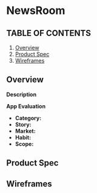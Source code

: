# NewsRoom

## TABLE OF CONTENTS 
1. [Overview](##Overview) 
2. [Product Spec](##ProductSpec)
3. [Wireframes](##Wireframes)

## Overview
**Description**

**App Evaluation**
- **Category:**
- **Story:**
- **Market:**
- **Habit:**
- **Scope:**

## Product Spec


## Wireframes


